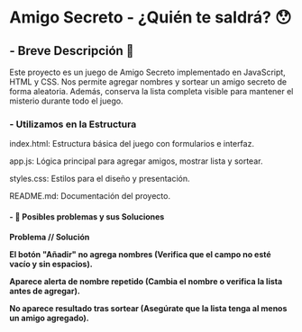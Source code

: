 <h1> Amigo Secreto - ¿Quién te saldrá? 😯 </h1>

<h2>- Breve Descripción 🎲 </h2>

Este proyecto es un juego de Amigo Secreto implementado en JavaScript, HTML y CSS.
Nos permite agregar nombres y sortear un amigo secreto de forma aleatoria.
Además, conserva la lista completa visible para mantener el misterio durante todo el juego.

<h3>- Utilizamos en la Estructura</h3>

index.html: Estructura básica del juego con formularios e interfaz.

app.js: Lógica principal para agregar amigos, mostrar lista y sortear.

styles.css: Estilos para el diseño y presentación.

README.md: Documentación del proyecto.


<h4>- 🔧 Posibles problemas y sus Soluciones <h4>
  
Problema //	Solución
  
El botón "Añadir" no agrega nombres	(Verifica que el campo no esté vacío y sin espacios).
  
Aparece alerta de nombre repetido	(Cambia el nombre o verifica la lista antes de agregar).

No aparece resultado tras sortear	(Asegúrate que la lista tenga al menos un amigo agregado).



